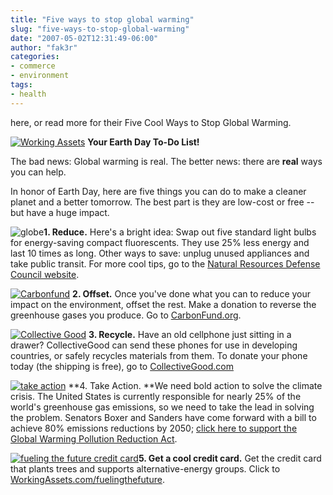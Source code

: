 ```yaml
---
title: "Five ways to stop global warming"
slug: "five-ways-to-stop-global-warming"
date: "2007-05-02T12:31:49-06:00"
author: "fak3r"
categories:
- commerce
- environment
tags:
- health
---
```


 here, or read more for their Five Cool Ways to Stop Global Warming.

<!-- more -->

[![Working Assets](http://www.workingassets.com/webgraphics/WALD/wa_newsletter_hed.gif)](http://act.actforchange.com/cgi-bin7/DM/y/htQd0PFRjz0UGh0Bael0Ee)
**Your Earth Day To-Do List!**

The bad news: Global warming is real. The better news: there are **real** ways you can help. 

In honor of Earth Day, here are five things you can do to make a cleaner planet and a better tomorrow. The best part is they are low-cost or free -- but have a huge impact. 

![globe](http://www.workingforchange.com/webgraphics/wald/globe.gif)**1. Reduce.** Here's a bright idea: Swap out five standard light bulbs for energy-saving compact fluorescents. They use 25% less energy and last 10 times as long. Other ways to save: unplug unused appliances and take public transit. For more cool tips, go to the [Natural Resources Defense Council website](http://act.actforchange.com/cgi-bin7/DM/y/htQd0PFRjz0UGh0Baeg0EZ).

[![Carbonfund](http://www.workingforchange.com/webgraphics/afc/AFC-Small-CarbonFund-logo.jpg)](http://act.actforchange.com/cgi-bin7/DM/y/htQd0PFRjz0UGh04EJ0Eh) **2. Offset.** Once you've done what you can to reduce your impact on the environment, offset the rest. Make a donation to reverse the greenhouse gases you produce. Go to [CarbonFund.org](http://act.actforchange.com/cgi-bin7/DM/y/htQd0PFRjz0UGh04EJ0Eh). 

[![Collective Good](http://www.workingforchange.com/webgraphics/AFC/collectivegood.jpg)](http://act.actforchange.com/cgi-bin7/DM/y/htQd0PFRjz0UGh0Baeh0Ea) **3. Recycle.** Have an old cellphone just sitting in a drawer? CollectiveGood can send these phones for use in developing countries, or safely recycles materials from them. To donate your phone today (the shipping is free), go to [CollectiveGood.com](http://act.actforchange.com/cgi-bin7/DM/y/htQd0PFRjz0UGh0Baeh0Ea) 

[![take action](http://www.workingforchange.com/activism/img/take_action.gif)](http://act.actforchange.com/cgi-bin7/DM/y/htQd0PFRjz0UGh0Baem0Ef) **4. Take Action. **We need bold action to solve the climate crisis. The United States is currently responsible for nearly 25% of the world's greenhouse gas emissions, so we need to take the lead in solving the problem. Senators Boxer and Sanders have come forward with a bill to achieve 80% emissions reductions by 2050; [click here to support the Global Warming Pollution Reduction Act](http://act.actforchange.com/cgi-bin7/DM/y/htQd0PFRjz0UGh0Baem0Ef). 

[![fueling the future credit card](http://www.workingforchange.com/webgraphics/AFC/WAlogo_150x20.gif)](http://act.actforchange.com/cgi-bin7/DM/y/htQd0PFRjz0UGh0Baej0Ec)**5. Get a cool credit card.** Get the credit card that plants trees and supports alternative-energy groups. Click to [WorkingAssets.com/fuelingthefuture](http://act.actforchange.com/cgi-bin7/DM/y/htQd0PFRjz0UGh0Baej0Ec). 

